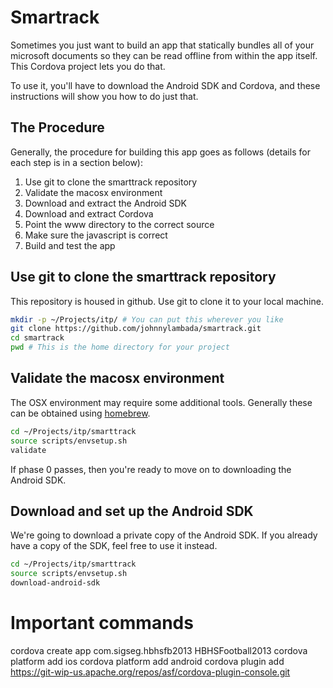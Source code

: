 
Smartrack
=========

Sometimes you just want to build an app that statically bundles all of your microsoft documents so they can be read offline from within the app itself. This Cordova project lets  you do that.

To use it, you'll have to download the Android SDK and Cordova, and these instructions will show you how to do just that.

The Procedure
-------------
Generally, the procedure for building this app goes as follows (details for each step is in a section below):

1. Use git to clone the smarttrack repository
1. Validate the macosx environment
1. Download and extract the Android SDK
1. Download and extract Cordova
1. Point the www directory to the correct source
1. Make sure the javascript is correct
1. Build and test the app

Use git to clone the smarttrack repository
------------------------------------------
This repository is housed in github. Use git to clone it to your local machine.

```bash
mkdir -p ~/Projects/itp/ # You can put this wherever you like
git clone https://github.com/johnnylambada/smartrack.git
cd smartrack
pwd # This is the home directory for your project
```

Validate the macosx environment
-------------------------------
The OSX environment may require some additional tools. Generally these can be obtained using [homebrew](http://brew.sh/).

```bash
cd ~/Projects/itp/smarttrack
source scripts/envsetup.sh
validate
```

If phase 0 passes, then you're ready to move on to downloading the Android SDK.

Download and set up the Android SDK
-----------------------------------
We're going to download a private copy of the Android SDK. If you already have a copy of the SDK, feel free to use it instead.

```bash
cd ~/Projects/itp/smarttrack
source scripts/envsetup.sh
download-android-sdk
```


Important commands
==================
cordova create app com.sigseg.hbhsfb2013 HBHSFootball2013
cordova platform add ios
cordova platform add android
cordova plugin add https://git-wip-us.apache.org/repos/asf/cordova-plugin-console.git

